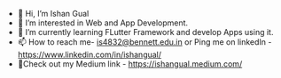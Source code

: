 - 👋 Hi, I’m Ishan Gual
- 👀 I’m interested in Web and App Development.
- 🌱 I’m currently learning FLutter Framework and develop Apps using it.
- 📫 How to reach me- is4832@bennett.edu.in or Ping me on linkedIn - https://www.linkedin.com/in/ishangual/
- 📖Check out my Medium link - https://ishangual.medium.com/
<!---
is4832/is4832 is a ✨ special ✨ repository because its `README.md` (this file) appears on your GitHub profile.
You can click the Preview link to take a look at your changes.
--->

